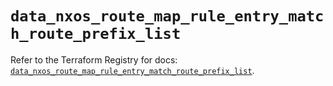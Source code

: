 # `data_nxos_route_map_rule_entry_match_route_prefix_list`

Refer to the Terraform Registry for docs: [`data_nxos_route_map_rule_entry_match_route_prefix_list`](https://registry.terraform.io/providers/ciscodevnet/nxos/0.5.10/docs/data-sources/route_map_rule_entry_match_route_prefix_list).
